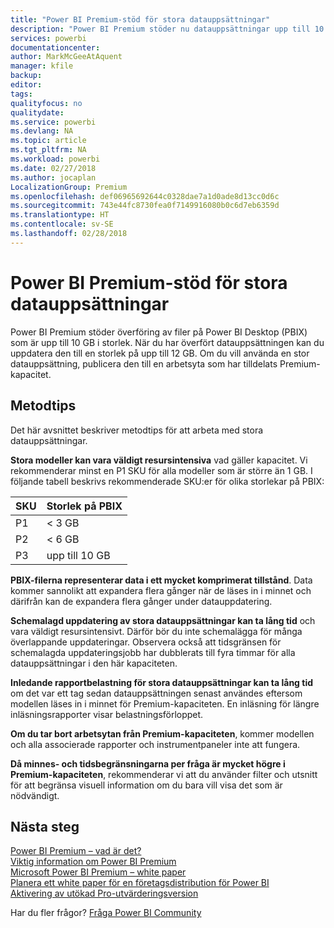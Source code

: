 ```yaml
---
title: "Power BI Premium-stöd för stora datauppsättningar"
description: "Power BI Premium stöder nu datauppsättningar upp till 10 GB."
services: powerbi
documentationcenter: 
author: MarkMcGeeAtAquent
manager: kfile
backup: 
editor: 
tags: 
qualityfocus: no
qualitydate: 
ms.service: powerbi
ms.devlang: NA
ms.topic: article
ms.tgt_pltfrm: NA
ms.workload: powerbi
ms.date: 02/27/2018
ms.author: jocaplan
LocalizationGroup: Premium
ms.openlocfilehash: def06965692644c0328dae7a1d0ade8d13cc0d6c
ms.sourcegitcommit: 743e44fc8730fea0f7149916080b0c6d7eb6359d
ms.translationtype: HT
ms.contentlocale: sv-SE
ms.lasthandoff: 02/28/2018
---
```

# <a name="power-bi-premium-support-for-large-datasets"></a>Power BI Premium-stöd för stora datauppsättningar

Power BI Premium stöder överföring av filer på Power BI Desktop (PBIX) som är upp till 10 GB i storlek. När du har överfört datauppsättningen kan du uppdatera den till en storlek på upp till 12 GB. Om du vill använda en stor datauppsättning, publicera den till en arbetsyta som har tilldelats Premium-kapacitet.
 
## <a name="best-practices"></a>Metodtips

Det här avsnittet beskriver metodtips för att arbeta med stora datauppsättningar.

**Stora modeller kan vara väldigt resursintensiva** vad gäller kapacitet. Vi rekommenderar minst en P1 SKU för alla modeller som är större än 1 GB. I följande tabell beskrivs rekommenderade SKU:er för olika storlekar på PBIX:


   |SKU  |Storlek på PBIX   |
   |---------|---------|
   |P1    | < 3 GB        |
   |P2    | < 6 GB        |
   |P3    | upp till 10 GB   |



**PBIX-filerna representerar data i ett mycket komprimerat tillstånd**. Data kommer sannolikt att expandera flera gånger när de läses in i minnet och därifrån kan de expandera flera gånger under datauppdatering.

**Schemalagd uppdatering av stora datauppsättningar kan ta lång tid** och vara väldigt resursintensivt. Därför bör du inte schemalägga för många överlappande uppdateringar. Observera också att tidsgränsen för schemalagda uppdateringsjobb har dubblerats till fyra timmar för alla datauppsättningar i den här kapaciteten.

**Inledande rapportbelastning för stora datauppsättningar kan ta lång tid** om det var ett tag sedan datauppsättningen senast användes eftersom modellen läses in i minnet för Premium-kapaciteten. En inläsning för längre inläsningsrapporter visar belastningsförloppet.

**Om du tar bort arbetsytan från Premium-kapaciteten**, kommer modellen och alla associerade rapporter och instrumentpaneler inte att fungera.

**Då minnes- och tidsbegränsningarna per fråga är mycket högre i Premium-kapaciteten**, rekommenderar vi att du använder filter och utsnitt för att begränsa visuell information om du bara vill visa det som är nödvändigt.

## <a name="next-steps"></a>Nästa steg
[Power BI Premium – vad är det?](service-premium.md)  
[Viktig information om Power BI Premium](service-premium-release-notes.md)  
[Microsoft Power BI Premium – white paper](https://aka.ms/pbipremiumwhitepaper)  
[Planera ett white paper för en företagsdistribution för Power BI](https://aka.ms/pbienterprisedeploy)  
[Aktivering av utökad Pro-utvärderingsversion](service-extended-pro-trial.md)  

Har du fler frågor? [Fråga Power BI Community](https://community.powerbi.com/)
